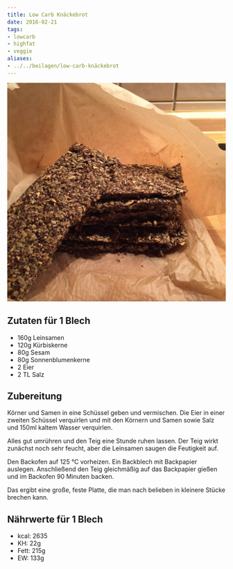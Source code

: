 ```yaml
---
title: Low Carb Knäckebrot
date: 2016-02-21
tags:
- lowcarb
- highfat
- veggie
aliases:
- ../../beilagen/low-carb-knäckebrot
---
```


![](/img/low-carb-knaeckebrot.webp)

## Zutaten für 1 Blech
- 160g  Leinsamen
- 120g  Kürbiskerne
-  80g  Sesam
-  80g  Sonnenblumenkerne
- 2     Eier
- 2 TL  Salz

## Zubereitung
Körner und Samen in eine Schüssel geben und vermischen. Die Eier in einer zweiten Schüssel verquirlen und mit den Körnern und Samen sowie Salz und 150ml kaltem Wasser verquirlen.

Alles gut umrühren und den Teig eine Stunde ruhen lassen. Der Teig wirkt zunächst noch sehr feucht, aber die Leinsamen saugen die Feutigkeit auf.

Den Backofen auf 125 ℃ vorheizen. Ein Backblech mit Backpapier auslegen. Anschließend den Teig gleichmäßig auf das Backpapier gießen und im Backofen 90 Minuten backen.

Das ergibt eine große, feste Platte, die man nach belieben in kleinere Stücke brechen kann.

## Nährwerte für 1 Blech
- kcal: 2635
- KH:     22g
- Fett:  215g
- EW:    133g
